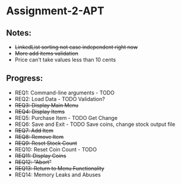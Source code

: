 # Assignment-2-APT

## Notes:

- ~~LinkedList sorting not case independent right now~~   
- ~~More add items validation~~
- Price can't take values less than 10 cents

## Progress:

- REQ1: Command-line arguments - TODO
- REQ2: Load Data - TODO Validation?
- ~~REQ3: Display Main Menu~~
- ~~REQ4: Display Items~~
- REQ5: Purchase Item - TODO Get Change
- REQ6: Save and Exit - TODO Save coins, change stock output file
- ~~REQ7: Add Item~~
- ~~REQ8: Remove Item~~
- ~~REQ9: Reset Stock Count~~
- REQ10: Reset Coin Count - TODO
- ~~REQ11: Display Coins~~
- ~~REQ12: “Abort”~~
- ~~REQ13: Return to Menu Functionality~~
- REQ14: Memory Leaks and Abuses
